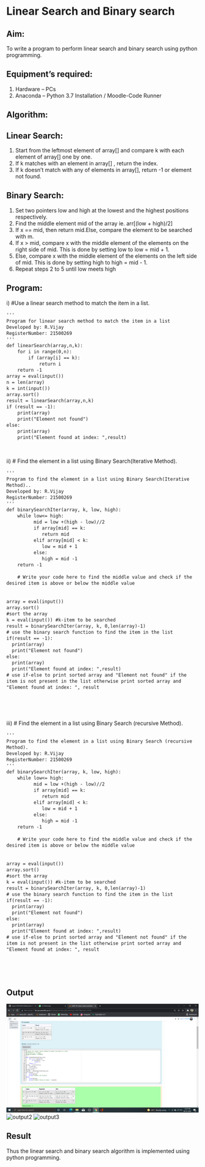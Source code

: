 # Linear Search and Binary search
## Aim:
To write a program to perform linear search and binary search using python programming.
## Equipment’s required:
1.	Hardware – PCs
2.	Anaconda – Python 3.7 Installation / Moodle-Code Runner
## Algorithm:
## Linear Search:
1.	Start from the leftmost element of array[] and compare k with each element of array[] one by one.
2.	If k matches with an element in array[] , return the index.
3.	If k doesn’t match with any of elements in array[], return -1 or element not found.
## Binary Search:
1.	Set two pointers low and high at the lowest and the highest positions respectively.
2.	Find the middle element mid of the array ie. arr[(low + high)/2]
3.	If x == mid, then return mid.Else, compare the element to be searched with m.
4.	If x > mid, compare x with the middle element of the elements on the right side of mid. This is done by setting low to low = mid + 1.
5.	Else, compare x with the middle element of the elements on the left side of mid. This is done by setting high to high = mid - 1.
6.	Repeat steps 2 to 5 until low meets high
## Program:
i)	#Use a linear search method to match the item in a list.
```
''' 
Program for linear search method to match the item in a list
Developed by: R.Vijay
RegisterNumber: 21500269
'''
def linearSearch(array,n,k):
    for i in range(0,n):
        if (array[i] == k):
            return i
    return -1
array = eval(input())
n = len(array)
k = int(input())
array.sort()
result = linearSearch(array,n,k)
if (result == -1):
    print(array)
    print("Element not found")
else:
    print(array)
    print("Element found at index: ",result)



```
ii)	# Find the element in a list using Binary Search(Iterative Method).
```
''' 
Program to find the element in a list using Binary Search(Iterative Method)..
Developed by: R.Vijay
RegisterNumber: 21500269
'''
def binarySearchIter(array, k, low, high):
    while low<= high:
          mid = low +(high - low)//2
          if array[mid] == k:
             return mid
          elif array[mid] < k:
             low = mid + 1
          else:
             high = mid -1
    return -1

    # Write your code here to find the middle value and check if the desired item is above or below the middle value
    
    
array = eval(input())
array.sort()
#sort the array
k = eval(input()) #k-item to be searched
result = binarySearchIter(array, k, 0,len(array)-1)
# use the binary search function to find the item in the list
if(result == -1):
  print(array)
  print("Element not found")
else:
  print(array)
  print("Element found at index: ",result)
# use if-else to print sorted array and "Element not found" if the item is not present in the list otherwise print sorted array and "Element found at index: ", result





```
iii)	# Find the element in a list using Binary Search (recursive Method).
```
''' 
Program to find the element in a list using Binary Search (recursive Method).
Developed by: R.Vijay
RegisterNumber: 21500269
'''
def binarySearchIter(array, k, low, high):
    while low<= high:
          mid = low +(high - low)//2
          if array[mid] == k:
             return mid
          elif array[mid] < k:
             low = mid + 1
          else:
             high = mid -1
    return -1

    # Write your code here to find the middle value and check if the desired item is above or below the middle value
    
    
array = eval(input())
array.sort()
#sort the array
k = eval(input()) #k-item to be searched
result = binarySearchIter(array, k, 0,len(array)-1)
# use the binary search function to find the item in the list
if(result == -1):
  print(array)
  print("Element not found")
else:
  print(array)
  print("Element found at index: ",result)
# use if-else to print sorted array and "Element not found" if the item is not present in the list otherwise print sorted array and "Element found at index: ", result





```
## Output
![output1](https://github.com/vijay21500269/Search-Algorithm/blob/main/Screenshot%20(29).png)
![output2]()
![output3]()







## Result
Thus the linear search and binary search algorithm is implemented using python programming.
